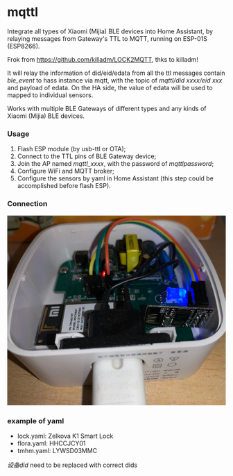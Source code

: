 # mqttl
Integrate all types of Xiaomi (Mijia) BLE devices into Home Assistant, by relaying messages from Gateway's TTL to MQTT, running on ESP-01S (ESP8266).

Frok from https://github.com/killadm/LOCK2MQTT, thks to killadm!

It will relay the information of did/eid/edata from all the ttl messages contain *ble_event* to hass instance via mqtt, with the topic of *mqttl/did xxxx/eid xxx* and payload of edata. 
On the HA side, the value of edata will be used to mapped to individual sensors.

Works with multiple BLE Gateways of different types and any kinds of Xiaomi (Mijia) BLE devices.

### Usage
1. Flash ESP module (by usb-ttl or OTA);
2. Connect to the TTL pins of BLE Gateway device;
3. Join the AP named *mqttl_xxxx*, with the password of *mqttlpassword*;
4. Configure WiFi and MQTT broker;
5. Configure the sensors by yaml in Home Assistant (this step could be accomplished before flash ESP).

### Connection
![Connection Of ESP module with BT GW](connection.png)

### example of yaml
- lock.yaml: Zelkova K1 Smart Lock
- flora.yaml: HHCCJCY01
- tmhm.yaml: LYWSD03MMC

*设备did* need to be replaced with correct dids

